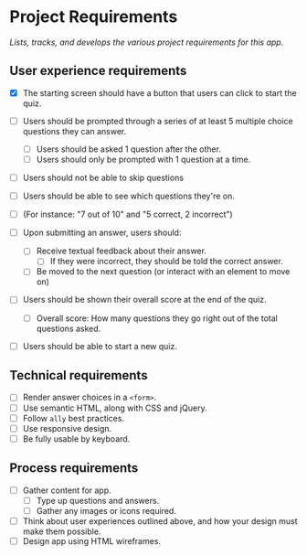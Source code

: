 # Project Requirements

_Lists, tracks, and develops the various project requirements for this app._

## User experience requirements

- [x] The starting screen should have a button that users can click to start the quiz.
- [ ] Users should be prompted through a series of at least 5 multiple choice questions they can answer.
  - [ ] Users should be asked 1 question after the other.
  - [ ] Users should only be prompted with 1 question at a time.
- [ ] Users should not be able to skip questions
- [ ] Users should be able to see which questions they're on.

 
- [ ] (For instance: "7 out of 10" and "5 correct, 2 incorrect")
- [ ] Upon submitting an answer, users should:
  - [ ] Receive textual feedback about their answer.
    - [ ] If they were incorrect, they should be told the correct answer.
  - [ ] Be moved to the next question (or interact with an element to move on)
- [ ] Users should be shown their overall score at the end of the quiz.
  - [ ] Overall score: How many questions they go right out of the total questions asked.
- [ ] Users should be able to start a new quiz.

## Technical requirements

- [ ] Render answer choices in a `<form>`.
- [ ] Use semantic HTML, along with CSS and jQuery.
- [ ] Follow `ally` best practices.
- [ ] Use responsive design.
- [ ] Be fully usable by keyboard.

## Process requirements

- [ ] Gather content for app.
  - [ ] Type up questions and answers.
  - [ ] Gather any images or icons required.
- [ ] Think about user experiences outlined above, and how your design must make them possible.
- [ ] Design app using HTML wireframes.